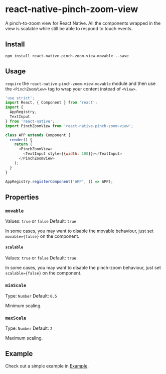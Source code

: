 # react-native-pinch-zoom-view

A pinch-to-zoom view for React Native. All the components wrapped in the view is scalable while still be able to respond to touch events.

## Install

`npm install react-native-pinch-zoom-view-movable --save`

## Usage

`require` the `react-native-pinch-zoom-view-movable` module and then use the `<PinchZoomView>` tag to wrap your content instead of `<View>`.

```javascript
'use strict';
import React, { Component } from 'react';
import {
  AppRegistry,
  TextInput
} from 'react-native';
import PinchZoomView from 'react-native-pinch-zoom-view';

class APP extends Component {
  render() {
    return (
      <PinchZoomView>
        <TextInput style={{width: 100}}></TextInput>
      </PinchZoomView>
    );
  }
}

AppRegistry.registerComponent('APP', () => APP);
```

## Properties

### `movable`
Values: `true` or `false`
Default: `true`

In some cases, you may want to disable the movable behaviour, just set `movable={false}` on the component.

#### `scalable`

Values: `true` or `false`
Default: `true`

In some cases, you may want to disable the pinch-zoom behaviour, just set `scalable={false}` on the component.

### `minScale`

Type: `Number`
Default: `0.5`

Minimum scaling.

### `maxScale`

Type: `Number`
Default: `2`

Maximum scaling.

## Example

Check out a simple example in [Example](https://github.com/GuoChen-WHU/react-native-pinch-zoom-view/tree/master/Example).